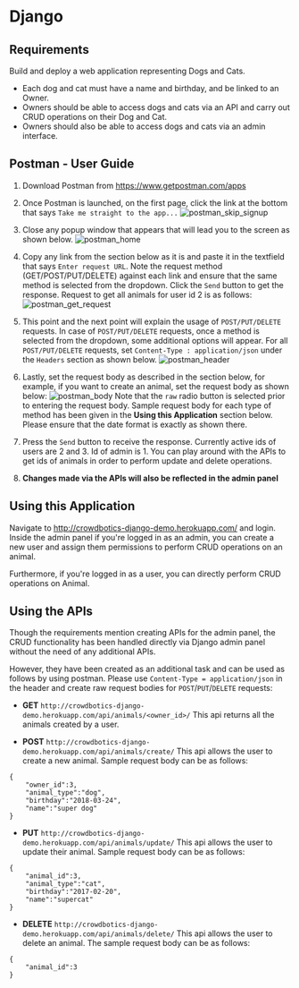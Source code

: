 ﻿
# Django

## Requirements
Build and deploy a web application representing Dogs and Cats. 
* Each dog and cat must have a name and birthday, and be linked to an Owner.
* Owners should be able to access dogs and cats via an API and carry out CRUD operations on their Dog and Cat.
* Owners should also be able to access dogs and cats via an admin interface.

## Postman - User Guide
1. Download Postman from https://www.getpostman.com/apps
2. Once Postman is launched, on the first page, click the link at the bottom that says `Take me straight to the app...`
![postman_skip_signup](http://i68.tinypic.com/sothuh.png)


3. Close any popup window that appears that will lead you to the screen as shown below. ![postman_home](http://i66.tinypic.com/24v71wz.png)

4. Copy any link from the section below as it is and paste it in the textfield that says `Enter request URL`. Note the request method (GET/POST/PUT/DELETE) against each link and ensure that the same method is selected from the dropdown. Click the `Send` button to get the response. Request to get all animals for user id 2 is as follows:
![postman_get_request](http://i66.tinypic.com/2ir241z.png)

5. This point and the next point will explain the usage of `POST/PUT/DELETE` requests. In case of `POST/PUT/DELETE` requests, once a method is selected from the dropdown, some additional options will appear. For all `POST/PUT/DELETE` requests, set `Content-Type : application/json` under the `Headers` section as shown below.
![postman_header](http://i64.tinypic.com/172y68.png)

6. Lastly, set the request body as described in the section below, for example, if you want to create an animal, set the request body as shown below:
![postman_body](http://i68.tinypic.com/vmvlp3.png)
Note that the `raw` radio button is selected prior to entering the request body. Sample request body for each type of method has been given in the **Using this Application** section below. Please ensure that the date format is exactly as shown there. 

7. Press the `Send` button to receive the response. Currently active ids of users are 2 and 3. Id of admin is 1. You can play around with the APIs to get ids of animals in order to perform update and delete operations.
8. **Changes made via the APIs will also be reflected in the admin panel**
## Using this Application
Navigate to http://crowdbotics-django-demo.herokuapp.com/ and login. Inside the admin panel if you're logged in as an admin, you can create a new user and assign them permissions to perform CRUD operations on an animal. 

Furthermore, if you're logged in as a user, you can directly perform CRUD operations on Animal.

## Using the APIs

Though the requirements mention creating APIs for the admin panel, the CRUD functionality has been handled directly via Django admin panel without the need of any additional APIs. 

However, they have been created as an additional task and can be used as follows by using postman. Please use `Content-Type = application/json` in the header and create raw request bodies for `POST`/`PUT`/`DELETE` requests:

* **GET**  `http://crowdbotics-django-demo.herokuapp.com/api/animals/<owner_id>/`
This api returns all the animals created by a user.

* **POST** `http://crowdbotics-django-demo.herokuapp.com/api/animals/create/`
This api allows the user to create a new animal. Sample request body can be as follows:
```
{	
	"owner_id":3,
	"animal_type":"dog",
	"birthday":"2018-03-24",
	"name":"super dog"
}
```

* **PUT** `http://crowdbotics-django-demo.herokuapp.com/api/animals/update/`
This api allows the user to update their animal. Sample request body can be as follows:
```
{	
	"animal_id":3,
	"animal_type":"cat",
	"birthday":"2017-02-20",
	"name":"supercat"
}
```

* **DELETE**  `http://crowdbotics-django-demo.herokuapp.com/api/animals/delete/`
This api allows the user to delete an animal. The sample request body can be as follows:
```
{	
	"animal_id":3
}
```
